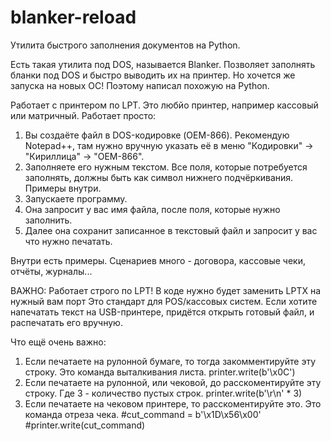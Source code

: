 # blanker-reload
Утилита быстрого заполнения документов на Python.

Есть такая утилита под DOS, называется Blanker. Позволяет заполнять бланки под DOS и быстро выводить их на принтер. Но хочется же запуска на новых ОС!
Поэтому написал похожую на Python.

Работает с принтером по LPT. Это любйо принтер, например кассовый или матричный. Работает просто:
1. Вы создаёте файл в DOS-кодировке (OEM-866). Рекомендую Notepad++, там нужно вручную указать её в меню "Кодировки" -> "Кириллица" -> "OEM-866".
2. Заполняете его нужным текстом. Все поля, которые потребуется заполнять, должны быть как символ нижнего подчёркивания. Примеры внутри.
3. Запускаете программу.
4. Она запросит у вас имя файла, после поля, которые нужно заполнить.
5. Далее она сохранит записанное в текстовый файл и запросит у вас что нужно печатать.

Внутри есть примеры. Сценариев много - договора, кассовые чеки, отчёты, журналы...

ВАЖНО: Работает строго по LPT! В коде нужно будет заменить LPTX на нужный вам порт Это стандарт для POS/кассовых систем. Если хотите напечатать текст на USB-принтере, придётся открыть готовый файл, и распечатать его вручную.

Что ещё очень важно:
1. Если печатаете на рулонной бумаге, то тогда закомментируйте эту строку. Это команда выталкивания листа. 
        printer.write(b'\x0C')
2. Если печатаете на рулонной, или чековой, до расскоментируйте эту строку. Где 3 - количество пустых строк.
        printer.write(b'\r\n' * 3)
3. Если печатаете на чековом принтере, то расскоментируйте это. Это команда отреза чека.
        #cut_command = b'\x1D\x56\x00'
        #printer.write(cut_command)

